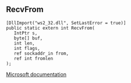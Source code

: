 ## RecvFrom

```
[DllImport("ws2_32.dll", SetLastError = true)]
public static extern int RecvFrom(
   IntPtr s,
   byte[] buf,
   int len,
   int flags,
   ref sockaddr_in from,
   ref int fromlen
);
```

[Microsoft documentation](TODO)
